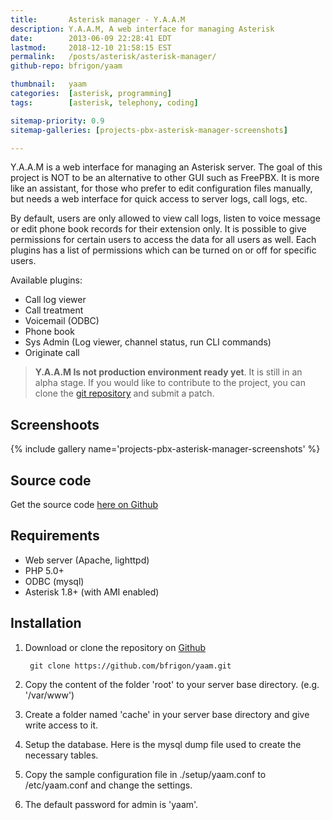 ```yaml
---
title:       Asterisk manager - Y.A.A.M
description: Y.A.A.M, A web interface for managing Asterisk
date:        2013-06-09 22:28:41 EDT
lastmod:     2018-12-10 21:58:15 EST
permalink:   /posts/asterisk/asterisk-manager/
github-repo: bfrigon/yaam

thumbnail:   yaam
categories:  [asterisk, programming]
tags:        [asterisk, telephony, coding]

sitemap-priority: 0.9
sitemap-galleries: [projects-pbx-asterisk-manager-screenshots]

---
```


Y.A.A.M is a web interface for managing an Asterisk server. The goal of this project is NOT to be an alternative to other GUI such as FreePBX. It is more like an assistant, for those who prefer to edit configuration files manually, but needs a web interface for quick access to server logs, call logs, etc.

<!--thumbnail-->

<!--more-->

By default, users are only allowed to view call logs, listen to voice message or edit phone book records for their extension only. It is possible to give permissions for certain users to access the data for all users as well. Each plugins has a list of permissions which can be turned on or off for specific users.

Available plugins:
 - Call log viewer
 - Call treatment
 - Voicemail (ODBC)
 - Phone book
 - Sys Admin (Log viewer, channel status, run CLI commands)
 - Originate call

> **Y.A.A.M Is not production environment ready yet**. It is still in an alpha stage. If you would like to contribute to the project, you can clone the [git repository][source-code] and submit a patch.

## Screenshoots

{% include gallery name='projects-pbx-asterisk-manager-screenshots' %}

## Source code

Get the source code [here on Github][source-code]

## Requirements
 - Web server (Apache, lighttpd)
 - PHP 5.0+
 - ODBC (mysql)
 - Asterisk 1.8+ (with AMI enabled)

## Installation

1. Download or clone the repository on [Github][source-code]

        git clone https://github.com/bfrigon/yaam.git

2. Copy the content of the folder 'root' to your server base directory. (e.g. '/var/www')

3. Create a folder named 'cache' in your server base directory and give write access to it.

4. Setup the database. Here is the mysql dump file used to create the necessary tables.

5. Copy the sample configuration file in ./setup/yaam.conf to /etc/yaam.conf and change the settings.

6. The default password for admin is 'yaam'.

[source-code]: https://github.com/bfrigon/yaam
[mysql-dump-file]: https://raw.githubusercontent.com/bfrigon/yaam/master/setup/db_init.sql

